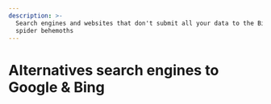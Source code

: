 ```yaml
---
description: >-
  Search engines and websites that don't submit all your data to the Big Web
  spider behemoths
---
```


# Alternatives search engines to Google & Bing

